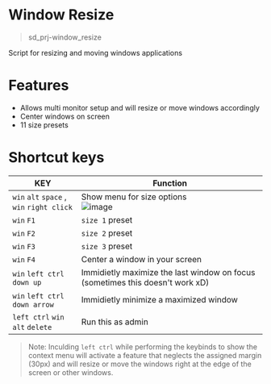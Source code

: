 # Window Resize
> sd_prj-window_resize

Script for resizing and moving windows applications

# Features
- Allows multi monitor setup and will resize or move windows accordingly
- Center windows on screen
- 11 size presets

# Shortcut keys
| KEY | Function |
| ------ | ------ |
| `win` `alt` `space` ,<br/>`win` `right click` | Show menu for size options<br/>![image](https://user-images.githubusercontent.com/34419223/163129364-656f8588-3da2-4d17-b8d2-ea7f6396f22e.png)|
|  `win` `F1` | `size 1` preset |
|  `win` `F2` | `size 2` preset |
|  `win` `F3` | `size 3` preset |
|  `win` `F4` | Center a window in your screen |
| `win` `left ctrl` `down up` | Immidietly maximize the last window on focus (sometimes this doesn't work xD) |
| `win` `left ctrl` `down arrow` | Immidietly minimize a maximized window |
| `left ctrl` `win` `alt` `delete` | Run this as admin |

> Note: Inculding `left ctrl` while performing the keybinds to show the context menu will activate a feature that neglects the assigned margin (30px) and will resize or move the windows right at the edge of the screen or other windows. 
